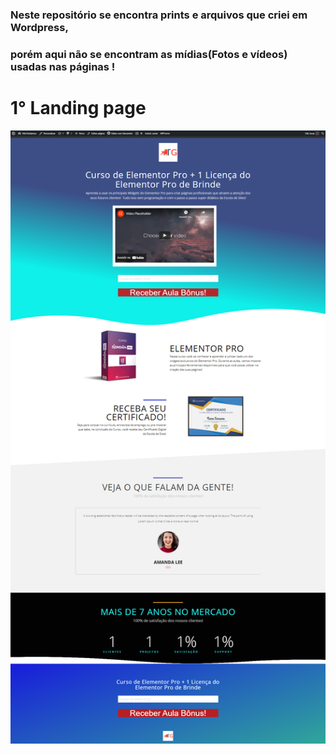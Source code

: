 ### Neste repositório se encontra prints e arquivos que criei em Wordpress,
### porém aqui não se encontram as mídias(Fotos e vídeos) usadas nas páginas !

# 1° Landing page 
![](/img/land.png)